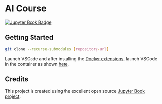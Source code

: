 # AI Course 

<!-- <a rel="license" href="http://creativecommons.org/licenses/by/4.0/"><img alt="Creative Commons License" style="border-width:0" src="https://i.creativecommons.org/l/by/4.0/88x31.png" /></a><br />This work is licensed under a <a rel="license" href="http://creativecommons.org/licenses/by/4.0/">Creative Commons Attribution 4.0 International License</a>. -->

[![Jupyter Book Badge](https://jupyterbook.org/badge.svg)](https://pantelis.github.io/artificial_intelligence/)

## Getting Started

```bash
git clone --recurse-submodules [repository-url]
```

Launch VSCode and after installing the [Docker extensions](https://code.visualstudio.com/docs/devcontainers/containers), launch VSCode in the container as shown [here](https://marketplace.visualstudio.com/items?itemName=ms-vscode-remote.remote-containers). 

## Credits

This project is created using the excellent open source [Jupyter Book project](https://jupyterbook.org/).

